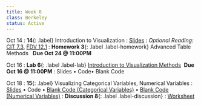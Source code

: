 ```yaml
---
title: Week 8 
class: Berkeley
status: Active
---
```


Oct 14
: **14**{: .label} Introduction to Visualization 
  : [Slides](https://docs.google.com/presentation/d/1Oe6i39ydZVPWPNxarR32x-PnlvKVJXOU5DFbkUE2a-Q/edit?usp=sharing)
: *Optional Reading:* [CIT 7.3](https://inferentialthinking.com/chapters/07/3/Overlaid_Graphs.html), [FDV 12.1](https://clauswilke.com/dataviz/visualizing-associations.html#associations-scatterplots)
: **Homework 3**{: .label .label-homework} Advanced Table Methods &nbsp; **Due Oct 24 @ 11:00PM**

Oct 16
: **Lab 6**{: .label .label-lab} [Introduction to Visualization Methods](https://datahub.berkeley.edu/hub/user-redirect/git-pull?repo=https%3A%2F%2Fgithub.com%2Fdata-6-berkeley%2Fmaterials-fa24&branch=main&urlpath=tree%2Fmaterials-fa24%2Flabs%2Flab06%2Flab06.ipynb) &nbsp;**Due Oct 16 @ 11:00PM**
  : Slides &#8226; Code&#8226; Blank Code

Oct 18
: **15**{: .label} Visualizing Categorical Variables, Numerical Variables
  : [Slides](https://docs.google.com/presentation/d/13duqMVmYt8nzvyN1LAl5Si7oKjSrAon5AZzi0DyyYMc/edit?usp=sharing) &#8226; Code &#8226; [Blank Code (Categorical Variables)](https://datahub.berkeley.edu/hub/user-redirect/git-pull?repo=https%3A%2F%2Fgithub.com%2Fdata-6-berkeley%2Fmaterials-fa24&branch=main&urlpath=tree%2Fmaterials-fa24%2Flectures%2Flec15%2Flec15-categorical-blank.ipynb) &#8226; [Blank Code (Numerical Variables)](https://datahub.berkeley.edu/hub/user-redirect/git-pull?repo=https%3A%2F%2Fgithub.com%2Fdata-6-berkeley%2Fmaterials-fa24&branch=main&urlpath=tree%2Fmaterials-fa24%2Flectures%2Flec15%2Flec15-numerical-blank.ipynb)
: **Discussion 8**{: .label .label-discussion}
  : [Worksheet](https://drive.google.com/file/d/1gfIqGqTscOit7-tchcJUICvM2rG08dWO/view?usp=sharing)
  <!--&#8226; [Solutions](./assignments/disc01-sols.pdf) -->
